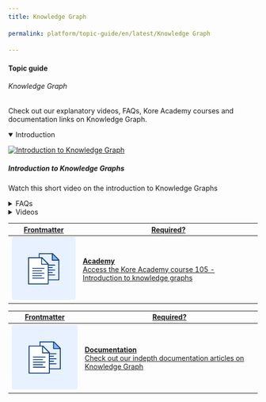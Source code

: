 ```yaml
---
title: Knowledge Graph

permalink: platform/topic-guide/en/latest/Knowledge Graph

---
```

#### Topic guide
###### Knowledge Graph

  Check out our explanatory videos, FAQs, Kore Academy courses and documentation links on Knowledge Graph.

<details class="introduction-video" open>
  <summary>Introduction
  </summary>
  
   [![Introduction to Knowledge Graph](https://i.vimeocdn.com/video/873029368-78a366b9407757e066a37718d766be53d3cb90d7f27708590ca16a1400e95b89-d?mw=1300&mh=975&q=70)](https://drive.google.com/file/d/1H_ftFzlqxafj0lRx-xxOIhm6kXyB8lbo/preview)

  ##### Introduction to Knowledge Graphs
  Watch this short video on the introduction to Knowledge Graphs

</details>

<details>
  <summary>FAQs
  </summary>

  <a class="doc-link" target="_blank" href="https://developer.kore.ai/docs/bots/bot-builder-tool/knowledge-task/creating-a-knowledge-graph/">
 
  What are Knowledge Tasks?

</a>

<a class="doc-link" target="_blank" href="https://developer.kore.ai/docs/bots/bot-builder-tool/knowledge-task/creating-a-knowledge-graph/">
 
  How to create a Knowledge Graph?

</a>


<a class="doc-link" target="_blank" href="https://developer.kore.ai/docs/bots/bot-builder-tool/knowledge-task/importing-the-bot-ontology-from-csv-or-json/">
 
  How to import or export a Knowledge Graph

</a>


<a class="doc-link" target="_blank" href="https://developer.kore.ai/docs/bots/nlp/knowledge-graph/#Create_Classes_and_Add_them_to_Terms">

  How to use classes in Knowledge Graph?

</a>

<a class="doc-link" target="_blank" href="https://developer.kore.ai/docs/bots/nlp/knowledge-graph/#Enter_Synonyms">

  How to use synonyms in Knowledge Graph?

</a>

<a class="doc-link" target="_blank" href="https://developer.kore.ai/docs/bots/chatbot-overview/nlp-guide/#Knowledge_Graph">

 How to train Knowledge Graph?

</a>

<a class="doc-link" target="_blank" href="https://developer.kore.ai/docs/bots/bot-builder-tool/knowledge-task/knowledge-extraction-service/">

  What is Knowledge Extraction service?

</a>

<a class="doc-link" target="_blank" href="https://developer.kore.ai/docs/bots/bot-builder-tool/knowledge-task/knowledge-extraction-service/#Extracting_FAQs_from_a_Website">

  How to extract FAQs from websites?

</a>

<a class="doc-link" target="_blank" href="https://developer.kore.ai/docs/bots/bot-builder-tool/knowledge-task/knowledge-extraction-service/#Extracting_FAQs_from_a_CSV_or_PDF_Document">

How to extract FAQs from documents?

</a>

<a class="doc-link" target="_blank" href="https://developer.kore.ai/docs/bots/bot-builder-tool/knowledge-task/knowledge-extraction-service/#Move_Selected_Question-Answers_to_the_Knowledge_Graph">

How to add extracted FAQs to Knowledge Graph?

</a>
  
<a class="doc-link" target="_blank" href="https://developer.kore.ai/docs/bots/bot-builder-tool/knowledge-task/knowledge-extraction-service/#Supported_Formats">

What are the formats supports for extraction?

</a>

</details>

<details >
  <summary>Videos
  </summary>

   <details-video>
   
   [![Introduction to Knowledge Graph](https://i.vimeocdn.com/video/873029368-78a366b9407757e066a37718d766be53d3cb90d7f27708590ca16a1400e95b89-d?mw=1300&mh=975&q=70)](https://drive.google.com/file/d/1H_ftFzlqxafj0lRx-xxOIhm6kXyB8lbo/preview)

  ##### Introduction to Knowledge Graph
 Watch this short video on the basics of creating Knowledge Graph
   </details-video>

  
</details>

<a class="doc-link" target="_blank" href="https://academy.kore.ai/Public/?li=tcTzvhFfxJcyCjRjSuMUNA%3d%3d">
 

| Frontmatter | Required? |
|-------------|-------------|
| ![alt text](images/docIcon.svg "Title") | **Academy**  <br /> Access the Kore Academy course 105 - Introduction to knowledge graphs | 


</a>


<a class="doc-link" target="_blank" href="https://developer.kore.ai/docs/bots/bot-builder-tool/knowledge-task/knowledge-ontology/">
 

| Frontmatter | Required? |
|-------------|-------------|
| ![alt text](images/docIcon.svg "Title") | **Documentation**  <br /> Check out our indepth documentation articles on Knowledge Graph | 


</a>
